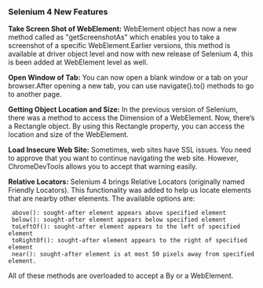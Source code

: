 ### Selenium 4 New Features

**Take Screen Shot of WebElement:**
WebElement object has now a new method called as "getScreenshotAs" which enables you to take a screenshot of a specific WebElement.Earlier versions, this method is available at driver object level and now with new release of Selenium 4, this is been added at WebElement level as well.

**Open Window of Tab:**
You can now open a blank window or a tab on your browser.After opening a new tab, you can use navigate().to() methods to go to another page.

**Getting Object Location and Size:**
In the previous version of Selenium, there was a method to access the Dimension of a WebElement. Now, there’s a Rectangle object. By using this Rectangle property, you can access the location and size of the WebElement.

**Load Insecure Web Site:**
Sometimes, web sites have SSL issues. You need to approve that you want to continue navigating the web site. However, ChromeDevTools allows you to accept that warning easily.

**Relative Locators:**
Selenium 4 brings Relative Locators (originally named Friendly Locators). This functionality was added to help us locate elements that are nearby other elements. The available options are:

     above(): sought-after element appears above specified element
     below(): sought-after element appears below specified element
     toLeftOf(): sought-after element appears to the left of specified element
     toRightOf(): sought-after element appears to the right of specified element
     near(): sought-after element is at most 50 pixels away from specified element.
All of these methods are overloaded to accept a By or a WebElement.
